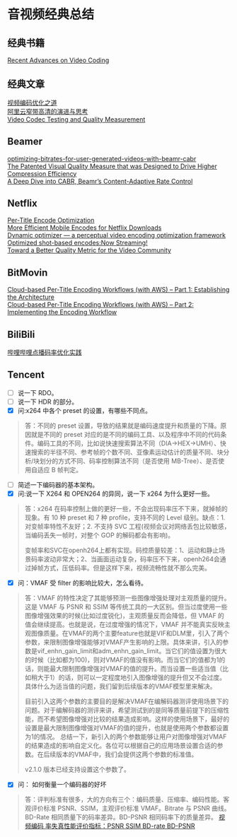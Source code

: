 # 音视频经典总结

## 经典书籍
[Recent Advances on Video Coding](https://www.intechopen.com/books/recent-advances-on-video-coding)

##  经典文章
[视频编码优化之道](https://cloud.tencent.com/developer/article/1167022)  
[阿里云窄带高清的演进与思考](https://zhuanlan.zhihu.com/p/366605123)  
[Video Codec Testing and Quality Measurement](https://tools.ietf.org/id/draft-ietf-netvc-testing-06.html)  

## Beamer
[optimizing-bitrates-for-user-generated-videos-with-beamr-cabr](https://blog.beamr.com/2020/07/12/optimizing-bitrates-for-user-generated-videos-with-beamr-cabr/)  
[The Patented Visual Quality Measure that was Designed to Drive Higher Compression Efficiency](https://blog.beamr.com/2019/09/11/visual-quality-measure/)  
[A Deep Dive into CABR, Beamr’s Content-Adaptive Rate Control](https://blog.beamr.com/2019/09/11/cabr-content-adaptive-rate-control/)

## Netflix
[Per-Title Encode Optimization](https://netflixtechblog.com/per-title-encode-optimization-7e99442b62a2)  
[More Efficient Mobile Encodes for Netflix Downloads](https://netflixtechblog.com/more-efficient-mobile-encodes-for-netflix-downloads-625d7b082909)  
[Dynamic optimizer — a perceptual video encoding optimization framework](https://netflixtechblog.com/dynamic-optimizer-a-perceptual-video-encoding-optimization-framework-e19f1e3a277f)  
[Optimized shot-based encodes:Now Streaming!](https://netflixtechblog.com/optimized-shot-based-encodes-now-streaming-4b9464204830)  
[Toward a Better Quality Metric for the Video Community](https://netflixtechblog.com/toward-a-better-quality-metric-for-the-video-community-7ed94e752a30)  

## BitMovin
[Cloud-based Per-Title Encoding Workflows (with AWS) – Part 1: Establishing the Architecture](https://bitmovin.com/cloud-based-per-title-encoding-aws-p1/)  
[Cloud-based Per-Title Encoding Workflows (with AWS) – Part 2: Implementing the Encoding Workflow](https://bitmovin.com/cloud-based-per-title-encoding-aws-p2/)  

## BiliBili
[哔哩哔哩点播码率优化实践](https://www.livevideostack.cn/news/bilibili-20200714/)

## Tencent
- [ ] 说一下 RDO。  
- [ ] 说一下 HDR 的部分。
- [x] 问:x264 中各个 preset 的设置，有哪些不同点。  
> 答：不同的 preset 设置，导致的结果就是编码速度提升和质量的下降。原因就是不同的 preset 对应的是不同的编码工具、以及程序中不同的代码条件。编码工具的不同，比如说快速搜索算法不同（DIA->HEX->UMH）、快速搜索的半径不同、参考帧的个数不同、亚像素运动估计的质量不同、块分析/块划分的方式不同、码率控制算法不同（是否使用 MB-Tree）、是否使用自适应 B 帧判定。
- [ ] 简述一下编码器的基本架构。  
- [x] 问:说一下 X264 和 OPEN264 的异同，说一下 x264 为什么更好一些。  
> 答：x264 在码率控制上做的更好一些，不会出现码率压不下来，就掉帧的现象。有 10 种 preset 和 7 种 profile，支持不同的 Level 级别。缺点：1. 对变帧率特性不友好；2. 不支持 SVC 工程(视频会议对网络丢包比较敏感，当编码丢失一帧时，对整个 GOP 的解码都会有影响)。
> 
> 变帧率和SVC在openh264上都有实现。码控质量较差：1、运动和静止场景码率波动非常大；2、当画面运动复杂，码率压不下来，openh264会通过掉帧方式，压低码率。但是这样下来，视频流畅性就不那么完美。
- [x] 问：VMAF 受 filter 的影响比较大，怎么看待。  
> 答：VMAF 的特性决定了其能够预测一些图像增强处理对主观质量的提升。这是 VMAF 与 PSNR 和 SSIM 等传统工具的一大区别。但当过度使用一些图像增强效果的时候(比如过度锐化)，主观质量反而会降低，但 VMAF 的值会继续提高。也就是说，在过度增强的情况下，VMAF 并不能真实反映主观图像质量。在VMAF的两个主要feature也就是VIF和DLM里，引入了两个参数，来限制图像增强能够对VMAF产生影响的上限。具体来讲，引入的参数是vif_enhn_gain_limit和adm_enhn_gain_limit。当它们的值设置为很大的时候（比如都为100)，则对VMAF的值没有影响。而当它们的值都为1的话，则能最大限制图像增强对VMAF的值的提升。而当设置一些适当值（比如稍大于1）的话，则可以一定程度地引入图像增强的提升但又不会过度。具体什么为适当值的问题，我们留到后续版本的VMAF模型里来解决。
> 
> 目前引入这两个参数的主要目的是解决VMAF在编解码器测评使用场景下的问题。对于编解码器的测评来讲，希望测试到的是同等质量前提下的压缩性能，而不希望图像增强对比较的结果造成影响。这样的使用场景下，最好的设置是最大限制图像增强对VMAF的值的提升，也就是使用两个参数都设置为1的情况。
> 总结一下，新引入的两个参数能够让用户对图像增强对VMAF的结果造成的影响自定义化。各位可以根据自己的应用场景设置合适的参数。在后续版本的VMAF中，我们会提供这两个参数的标准值。  
> 
> v2.1.0 版本已经支持设置这个参数了。

- [x] 问： 如何衡量一个编码器的好坏
> 答：评判标准有很多，大的方向有三个：编码质量、压缩率、编码性能。客观评价标准 PSNR、SSIM，主观评价标准 VMAF。Bitrate 与 PSNR 曲线。BD-Rate 相同质量下的码率差异。BD-PSNR 相同码率下的质量差异。
> [视频编码 率失真性能评价指标：PSNR SSIM BD-rate BD-PSNR](https://www.cnblogs.com/sddai/p/14356542.html)  

